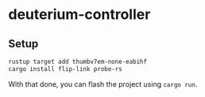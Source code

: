 # deuterium-controller

## Setup

```sh
rustup target add thumbv7em-none-eabihf
cargo install flip-link probe-rs
```

With that done, you can flash the project using `cargo run`.
